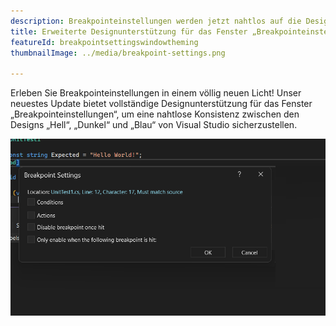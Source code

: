 ```yaml
---
description: Breakpointeinstellungen werden jetzt nahtlos auf die Designs von Visual Studio ausgerichtet.
title: Erweiterte Designunterstützung für das Fenster „Breakpointeinstellungen“
featureId: breakpointsettingswindowtheming
thumbnailImage: ../media/breakpoint-settings.png

---
```


Erleben Sie Breakpointeinstellungen in einem völlig neuen Licht! Unser neuestes Update bietet vollständige Designunterstützung für das Fenster „Breakpointeinstellungen“, um eine nahtlose Konsistenz zwischen den Designs „Hell“, „Dunkel“ und „Blau“ von Visual Studio sicherzustellen.

![Design für Breakpointeinstellungen](../media/breakpoint-settings.png "Design für Breakpointeinstellungen")

